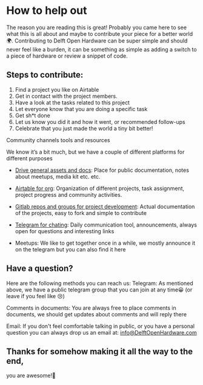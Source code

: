 # How to help out

The reason you are reading this is great! Probably you came here to see what this is all about and maybe to contribute your piece for a better world🌍. Contributing to Delft Open Hardware can be super simple and should never feel like a burden, it can be something as simple as adding a switch to a piece of hardware or review a snippet of code. 
## Steps to contribute:
1. Find a project you like on Airtable
2. Get in contact with the project members.
3. Have a look at the tasks related to this project
4. Let everyone know that you are doing a specific task
5. Get sh*t done
6. Let us know you did it and how it went, or recommended follow-ups
7. Celebrate that you just made the world a tiny bit better!





Community channels tools and resources

We know it’s a bit much, but we have a couple of different platforms for different purposes

- [Drive general assets and docs](https://drive.google.com/drive/folders/1CgCgCph-xXBJVNpdNK-vyDLphM-BRHXe?usp=sharing): Place for public documentation, notes about meetups, media kit etc. etc.

- [Airtable for org](https://airtable.com/tblxLDQAvqPRoEVNI/viw5LBSWGeWKYZBie?blocks=hide): Organization of different projects, task assignment, project progress and community activities.

- [Gitlab repos and groups for project development](https://gitlab.com/go-commons/delftopenhardware): Actual documentation of the projects, easy to fork and simple to contribute

- [Telegram for chating](https://t.me/DelftOpenHardware): Daily communication tool, announcements, always open for questions and interesting links

- Meetups: We like to get together once in a while, we mostly announce it on the telegram but you can also find it here 



## Have a question?

Here are the following methods you can reach us: 
Telegram: As mentioned above, we have a public telegram group that you can join at any time😀 (or leave if you feel like 😢)

Comments in documents: You are always free to place comments in documents, we should get updates about comments and will reply there  

Email: If you don't feel comfortable talking in public, or you have a personal question you can always drop us an email at: info@DelftOpenHardware.com

 


## Thanks for somehow making it all the way to the end, 
you are awesome!🙌
